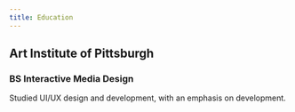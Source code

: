```yaml
---
title: Education
---
```


## Art Institute of Pittsburgh
### BS Interactive Media Design

Studied UI/UX design and development, with an emphasis on development.
